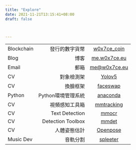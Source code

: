 ```yaml
---
title: "Explore"
date: 2021-11-21T13:15:41+08:00
draft: false



---
```



|  | | |
| :-----| ----: | :----: |
| Blockchain | 發行的數字貨幣 | <a href="https://ropsten.etherscan.io/token/tokenholderchart/0xbe6ee11f5955e89b000b66b25cab6a2cc0b00fe2">w0x7ce_coin</a>  |
| Blog | 博客 | <a href="https://me.w0x7ce.eu/">me.w0x7ce.eu</a> |
| Email | 郵箱 | <a>me@w0x7ce.eu</a> |
| CV |對象檢測架|<a href="https://github.com/ultralytics/yolov5">Yolov5</a>|
| CV|換臉框架|<a href="https://faceswap.dev/">faceswap</a>|
| Python |Python環境管理系統|<a href="https://www.anaconda.com/">anaconda</a>|
| CV|視頻感知工具箱|<a href="https://github.com/open-mmlab/mmtracking">mmtracking</a>|
| CV|Text Detection|<a href="https://github.com/open-mmlab/mmocr">mmocr</a>|
| CV |Detection Toolbox|<a href="https://github.com/open-mmlab/mmdetection">mmdet</a>|
| CV|人體姿態估計|<a href="https://github.com/CMU-Perceptual-Computing-Lab/openpose">Openpose</a>|
| Music Dev |音軌分割|<a href="https://github.com/deezer/spleeter">spleeter</a>|